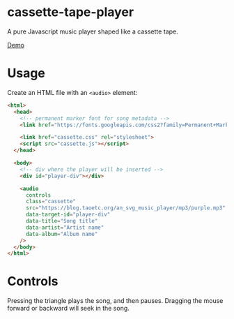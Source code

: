 # cassette-tape-player
A pure Javascript music player shaped like a cassette tape.

[Demo](https://jsfiddle.net/robertodealmeida/40d3mp7q/173/)

# Usage

Create an HTML file with an `<audio>` element:

```html
<html>
  <head>
    <!-- permanent marker font for song metadata -->
    <link href="https://fonts.googleapis.com/css2?family=Permanent+Marker&display=swap" rel="stylesheet">

    <link href="cassette.css" rel="stylesheet">
    <script src="cassette.js"></script>
  </head>

  <body>
    <!-- div where the player will be inserted -->
    <div id="player-div"></div>

    <audio
      controls
      class="cassette"
      src="https://blog.taoetc.org/an_svg_music_player/mp3/purple.mp3"
      data-target-id="player-div"
      data-title="Song title"
      data-artist="Artist name"
      data-album="Album name"
    />
  </body>
</html>
```

# Controls

Pressing the triangle plays the song, and then pauses. Dragging the mouse forward or backward will seek in the song.

